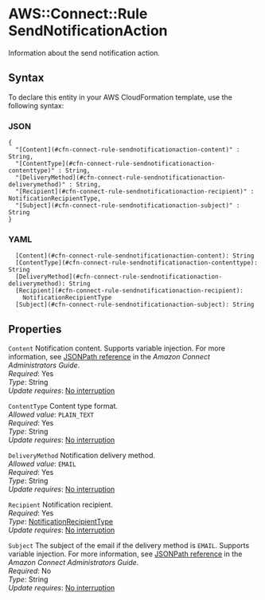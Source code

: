 # AWS::Connect::Rule SendNotificationAction<a name="aws-properties-connect-rule-sendnotificationaction"></a>

Information about the send notification action\.

## Syntax<a name="aws-properties-connect-rule-sendnotificationaction-syntax"></a>

To declare this entity in your AWS CloudFormation template, use the following syntax:

### JSON<a name="aws-properties-connect-rule-sendnotificationaction-syntax.json"></a>

```
{
  "[Content](#cfn-connect-rule-sendnotificationaction-content)" : String,
  "[ContentType](#cfn-connect-rule-sendnotificationaction-contenttype)" : String,
  "[DeliveryMethod](#cfn-connect-rule-sendnotificationaction-deliverymethod)" : String,
  "[Recipient](#cfn-connect-rule-sendnotificationaction-recipient)" : NotificationRecipientType,
  "[Subject](#cfn-connect-rule-sendnotificationaction-subject)" : String
}
```

### YAML<a name="aws-properties-connect-rule-sendnotificationaction-syntax.yaml"></a>

```
  [Content](#cfn-connect-rule-sendnotificationaction-content): String
  [ContentType](#cfn-connect-rule-sendnotificationaction-contenttype): String
  [DeliveryMethod](#cfn-connect-rule-sendnotificationaction-deliverymethod): String
  [Recipient](#cfn-connect-rule-sendnotificationaction-recipient): 
    NotificationRecipientType
  [Subject](#cfn-connect-rule-sendnotificationaction-subject): String
```

## Properties<a name="aws-properties-connect-rule-sendnotificationaction-properties"></a>

`Content`  <a name="cfn-connect-rule-sendnotificationaction-content"></a>
Notification content\. Supports variable injection\. For more information, see [JSONPath reference](https://docs.aws.amazon.com/connect/latest/adminguide/contact-lens-variable-injection.html) in the *Amazon Connect Administrators Guide*\.  
*Required*: Yes  
*Type*: String  
*Update requires*: [No interruption](https://docs.aws.amazon.com/AWSCloudFormation/latest/UserGuide/using-cfn-updating-stacks-update-behaviors.html#update-no-interrupt)

`ContentType`  <a name="cfn-connect-rule-sendnotificationaction-contenttype"></a>
Content type format\.  
*Allowed value*: `PLAIN_TEXT`  
*Required*: Yes  
*Type*: String  
*Update requires*: [No interruption](https://docs.aws.amazon.com/AWSCloudFormation/latest/UserGuide/using-cfn-updating-stacks-update-behaviors.html#update-no-interrupt)

`DeliveryMethod`  <a name="cfn-connect-rule-sendnotificationaction-deliverymethod"></a>
Notification delivery method\.  
*Allowed value*: `EMAIL`  
*Required*: Yes  
*Type*: String  
*Update requires*: [No interruption](https://docs.aws.amazon.com/AWSCloudFormation/latest/UserGuide/using-cfn-updating-stacks-update-behaviors.html#update-no-interrupt)

`Recipient`  <a name="cfn-connect-rule-sendnotificationaction-recipient"></a>
Notification recipient\.  
*Required*: Yes  
*Type*: [NotificationRecipientType](aws-properties-connect-rule-notificationrecipienttype.md)  
*Update requires*: [No interruption](https://docs.aws.amazon.com/AWSCloudFormation/latest/UserGuide/using-cfn-updating-stacks-update-behaviors.html#update-no-interrupt)

`Subject`  <a name="cfn-connect-rule-sendnotificationaction-subject"></a>
The subject of the email if the delivery method is `EMAIL`\. Supports variable injection\. For more information, see [JSONPath reference](https://docs.aws.amazon.com/connect/latest/adminguide/contact-lens-variable-injection.html) in the *Amazon Connect Administrators Guide*\.   
*Required*: No  
*Type*: String  
*Update requires*: [No interruption](https://docs.aws.amazon.com/AWSCloudFormation/latest/UserGuide/using-cfn-updating-stacks-update-behaviors.html#update-no-interrupt)